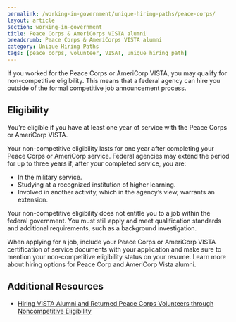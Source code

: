 ```yaml
---
permalink: /working-in-government/unique-hiring-paths/peace-corps/
layout: article
section: working-in-government
title: Peace Corps & AmeriCorps VISTA alumni
breadcrumb: Peace Corps & AmeriCorps VISTA alumni
category: Unique Hiring Paths
tags: [peace corps, volunteer, VISAT, unique hiring path]
---
```


If you worked for the Peace Corps or AmeriCorp VISTA, you may qualify for non-competitive eligibility. This means that a federal agency can hire you outside of the formal competitive job announcement process.

## Eligibility

You’re eligible if you have at least one year of service with the Peace Corps or AmeriCorp VISTA.

Your non-competitive eligibility lasts for one year after completing your Peace Corps or AmeriCorp service. Federal agencies may extend the period for up to three years if, after your completed service, you are:

* In the military service.
* Studying at a recognized institution of higher learning.
* Involved in another activity, which in the agency’s view, warrants an extension.

Your non-competitive eligibility does not entitle you to a job within the federal government. You must still apply and meet qualification standards and additional requirements, such as a background investigation.

When applying for a job, include your Peace Corps or AmeriCorp VISTA certification of service documents with your application and make sure to mention your non-competitive eligibility status on your resume. Learn more about hiring options for Peace Corp and AmeriCorp Vista alumni.


## Additional Resources

* [Hiring VISTA Alumni and Returned Peace Corps Volunteers through Noncompetitive Eligibility](https://hru.gov/Studio_Recruitment/HT_05_VISTA-Peace_Corps.aspx)
